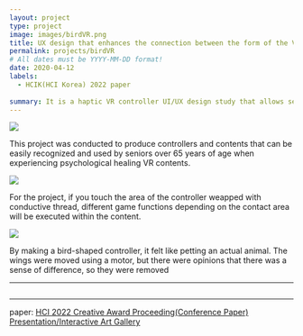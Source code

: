 ```yaml
---
layout: project
type: project
image: images/birdVR.png
title: UX design that enhances the connection between the form of the VR controller and the interaction within the content
permalink: projects/birdVR
# All dates must be YYYY-MM-DD format!
date: 2020-04-12
labels:
  - HCIK(HCI Korea) 2022 paper
  
summary: It is a haptic VR controller UI/UX design study that allows senior citizens(over 65s) to easily learn and operate VR content without being disturbed by immersion.
---
```


<img class="ui image" src="{{ site.baseurl }}/images/birdVR_header.png">

This project was conducted to produce controllers and contents that can be easily recognized and used by seniors over 65 years of age when experiencing psychological healing VR contents. 


<img class="ui image" src="{{ site.baseurl }}/images/birdVR_m.png">

For the project, if you touch the area of the controller weapped with conductive thread, different game functions depending on the contact area will be executed within the content.

<img class="ui medium left floated rounded image" src="{{ site.baseurl }}/images/birdVR_B.png">

By making a bird-shaped controller, it felt like petting an actual animal. The wings were moved using a motor, but there were opinions that there was a sense of difference, so they were removed


<hr>

<pre>
</pre>

<hr>

paper: <a href="https://conference.hcikorea.org/pds/2022/HCIK2022%20Proceedings.pdf"><i class=""></i>HCI 2022 Creative Award Proceeding(Conference Paper) Presentation/Interactive Art Gallery</a>

